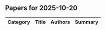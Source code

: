 

## Papers for 2025-10-20

| Category | Title | Authors | Summary |
|----------|-------|---------|---------|
